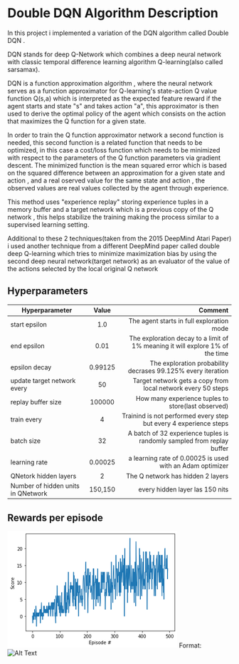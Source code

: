 # Double DQN Algorithm Description

In this project i implemented a variation of the DQN algorithm called Double DQN .

DQN stands for deep Q-Network which combines a deep neural network with classic temporal difference learning algorithm Q-learning(also called sarsamax).

DQN is a function approximation algorithm , where the neural network serves as a function approximator for Q-learning's state-action Q value function Q(s,a)  which is interpreted as the expected feature reward if the agent starts and state "s" and takes action "a", this approximator is then used to derive the optimal policy of the agent which consists on the action that maximizes the Q function for a given state.

In order to train the Q function approximator network a second function is needed, this second function is a related function that needs to be optimized, in this case a cost/loss function which needs to be minimized with respect to the parameters of the Q function parameters via gradient descent. The minimized function is the mean squared error which is based on the squared difference between an approximation for a given state and action , and a real oserved value for the same state and action , the observed values are real values collected by the agent through experience.

This method uses "experience replay" storing experience tuples in a memory buffer and a target network which is a previous copy of the Q network , this helps stabilize the training making the process similar to a supervised learning setting.

Additional to these 2 techniques(taken from the 2015 DeepMind Atari Paper) i used another technique from a different DeepMind paper called double deep Q-learning which tries to minimize maximization bias by using the second deep neural network(target network) as an evaluator of the value of the actions selected by the local original Q network

## Hyperparameters

| Hyperparameter        | Value           | Comment  |
| ------------- |:-------------:| -----:|
| start epsilon      | 1.0| The agent starts in full exploration mode |
| end epsilon      | 0.01      |   The exploration decay to a limit of 1% meaning it will explore 1% of the time |
| epsilon decay | 0.99125      |    The exploration probability decrases 99.125% every iteration |
| update target network every      | 50 | Target network gets a copy from local network every 50 steps |
| replay buffer size      | 100000      |   How many experience tuples to  store(last observed) |
| train every | 4      |    Trainind is not performed every step but every 4 experience steps |
| batch size      | 32 | A batch of 32 experience tuples is randomly sampled from replay buffer |
| learning rate      | 0.00025      |   a learning rate of 0.00025 is used with an Adam optimizer |
| QNetork hidden layers| 2      |    The Q network has hidden 2 layers |
| Number of hidden units in QNetwork      | 150,150 | every hidden layer las 150 nits|


## Rewards per episode

![Rewards Per Episode](rewards_per_episode.png)
Format: ![Alt Text](url)
